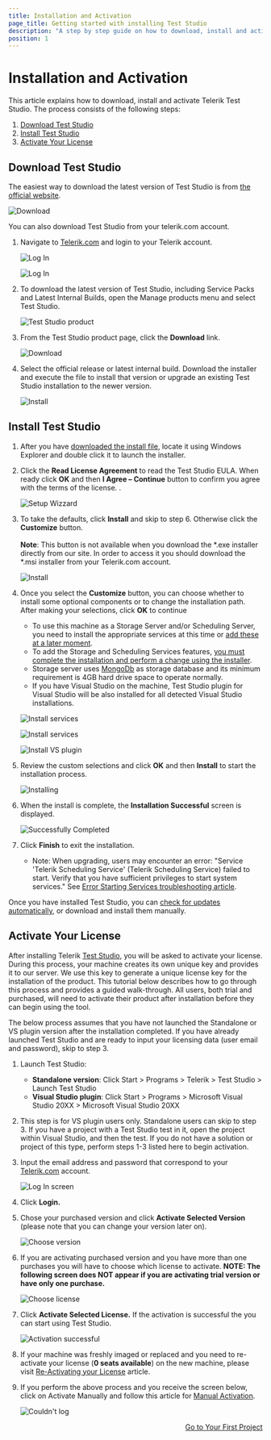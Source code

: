 ```yaml
---
title: Installation and Activation
page_title: Getting started with installing Test Studio
description: "A step by step guide on how to download, install and activate Test Studio."
position: 1
---
```

# Installation and Activation #

This article explains how to download, install and activate Telerik Test Studio. The process consists of the following steps:

1. [Download Test Studio](#download-test-studio)
2. [Install Test Studio](#install-test-studio)
3. [Activate Your License](#activate-your-license)

## Download Test Studio ##
The easiest way to download the latest version of Test Studio is from <a href=https://www.telerik.com/teststudio target="_blank">the official website</a>.

![Download](/img/getting-started/installation-and-activation/fig00.png)

You can also download Test Studio from your telerik.com account.

1. Navigate to <a href="http://www.telerik.com" target="_blank">Telerik.com</a> and login to your Telerik account.

	![Log In](/img/getting-started/installation-and-activation/fig01.png)
	
	![Log In](/img/getting-started/installation-and-activation/fig02.png)

2. To download the latest version of Test Studio, including Service Packs and Latest Internal Builds, open the Manage products menu and select Test Studio. 

	![Test Studio product](/img/getting-started/installation-and-activation/fig03.png)

3. From the Test Studio product page, click the __Download__ link.

	![Download](/img/getting-started/installation-and-activation/fig04.png)

4. Select the official release or latest internal build. Download the installer and execute the file to install that version or upgrade an existing Test Studio installation to the newer version.

	![Install](/img/getting-started/installation-and-activation/fig05.png)

## Install Test Studio ##

1. After you have [downloaded the install file](#download-test-studio), locate it using Windows Explorer and double click it to launch the installer.
2. Click the __Read License Agreement__ to read the Test Studio EULA. When ready click __OK__ and then __I Agree – Continue__ button to confirm you agree with the terms of the license. .

	![Setup Wizzard](/img/getting-started/installation-and-activation/fig06.png)

3. To take the defaults, click __Install__ and skip to step 6. Otherwise click the __Customize__ button. <br><br>**Note**: This button is not available when you download the *.exe installer directly from our site. In order to access it you should download the *.msi installer from your Telerik.com account.

	![Install](/img/getting-started/installation-and-activation/fig07.png)

4. Once you select the __Customize__ button, you can choose whether to install some optional components or to change the installation path. After making your selections, click __OK__ to continue

	* To use this machine as a Storage Server and/or Scheduling Server, you need to install the appropriate services at this time or [add these at a later moment](/general-information/installation/add-services).
	* To add the Storage and Scheduling Services features, <a href="/general-information/installation/add-services" target="_blank">you must complete the installation and perform a change using the installer</a>.
	* Storage server uses <a href="https://www.mongodb.com" target="_blank">MongoDb</a> as storage database and its minimum requirement is 4GB hard drive space to operate normally.
	* If you have Visual Studio on the machine, Test Studio plugin for Visual Studio will be also installed for all detected Visual Studio installations.

	![Install services](/img/getting-started/installation-and-activation/fig08.png)

	![Install services](/img/getting-started/installation-and-activation/fig09.png)

	![Install VS plugin](/img/getting-started/installation-and-activation/fig10.png)

5. Review the custom selections and click __OK__ and then __Install__ to start the installation process.

	![Installing](/img/getting-started/installation-and-activation/fig11.gif)

6. When the install is complete, the __Installation Successful__  screen is displayed.

	![Successfully Completed](/img/getting-started/installation-and-activation/fig12.png)

7. Click __Finish__ to exit the installation.

	* Note: When upgrading, users may encounter an error: "Service 'Telerik Scheduling Service' (Telerik Scheduling Service) failed to start. Verify that you have sufficient privileges to start system services." See <a href="/troubleshooting-guide/installation-problems-tg/error-starting-services" target="_blank">Error Starting Services troubleshooting article</a>.

Once you have installed Test Studio, you can <a href="/general-information/installation/check-for-updates" target="_blank">check for updates automatically</a>, or download and install them manually.

## Activate Your License ##

After installing Telerik <a href="http://www.telerik.com/teststudio" target="_blank">Test Studio</a>, you will be asked to activate your license. During this process, your machine creates its own unique key and provides it to our server. We use this key to generate a unique license key for the installation of the product. This tutorial below describes how to go through this process and provides a guided walk-through. All users, both trial and purchased, will need to activate their product after installation before they can begin using the tool.
 
The below process assumes that you have not launched the Standalone or VS plugin version after the installation completed. If you have already launched Test Studio and are ready to input your licensing data (user email and password), skip to step 3.

1. Launch Test Studio:
	* __Standalone version__: Click Start > Programs > Telerik > Test Studio > Launch Test Studio
	* __Visual Studio plugin__: Click Start > Programs > Microsoft Visual Studio 20XX > Microsoft Visual Studio 20XX
	

2. This step is for VS plugin users only. Standalone users can skip to step 3. If you have a project with a Test Studio test in it, open the project within Visual Studio, and then the test. If you do not have a solution or project of this type, perform steps 1-3 listed here to begin activation.
	
3. Input the email address and password that correspond to your <a href="https://www.telerik.com/login/v2/telerik?returnurl=%2f" target="_blank">Telerik.com</a> account.

	![Log In screen](/img/getting-started/installation-and-activation/fig13.png)

4.	Click __Login.__

5.	Chose your purchased version and click __Activate Selected Version__ (please note that you can change your version later on).

	![Choose version](/img/getting-started/installation-and-activation/fig14.png)

6.	If you are activating purchased version and you have more than one purchases you will have to choose which license to activate. __NOTE: The following screen does NOT appear if you are activating trial version or have only one purchase.__

	![Choose license](/img/getting-started/installation-and-activation/fig15.png)

7.	Click __Activate Selected License.__ If the activation is successful the you can start using Test Studio.

    ![Activation successful](/img/getting-started/installation-and-activation/fig16.png)

8.	If your machine was freshly imaged or replaced and you need to re-activate your license (__0 seats available__) on the new machine, please visit <a href="/general-information/installation/re-activating-your-license" target="_blank">Re-Activating your License</a> article.

9.	If you perform the above process and you receive the screen below, click on Activate Manually and follow this article for <a href="/general-information/installation/manual-activation" target="_blank">Manual Activation</a>.

	![Couldn't log](/img/getting-started/installation-and-activation/fig17.png)


<div><a style="float:right" href="/getting-started/first-project">Go to Your First Project</a></div>